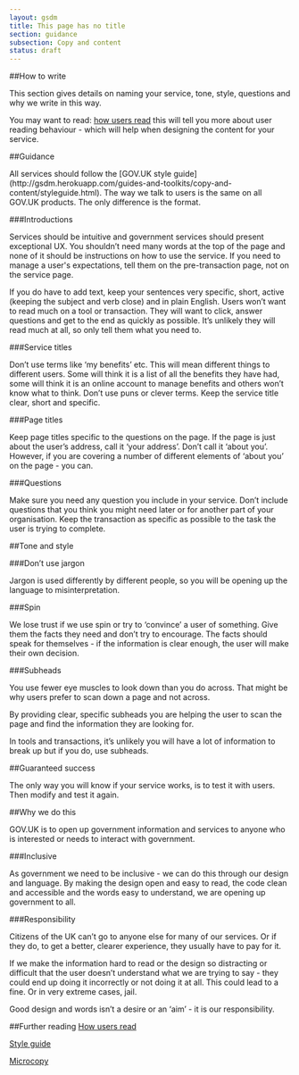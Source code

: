 ```yaml
---
layout: gsdm
title: This page has no title
section: guidance
subsection: Copy and content
status: draft
---
```

    
##How to write

<p>This section gives details on naming your service, tone, style, questions and why we write in this way.</p>

You may want to read: [how users read](http://gsdm.herokuapp.com/guides-and-toolkits/copy-and-content/readingages.html) this will tell you more about user reading behaviour - which will help when designing the content for your service.

##Guidance
<p>All services should follow the [GOV.UK style guide](http://gsdm.herokuapp.com/guides-and-toolkits/copy-and-content/styleguide.html).
The way we talk to users is the same on all GOV.UK products. The only difference is the format.</p>

###Introductions
<p>Services should be intuitive and government services should present exceptional UX. You shouldn’t need many words at the top of the page and none of it should be instructions on how to use the service. If you need to manage a user's expectations, tell them on the pre-transaction page, not on the service page.</p>

<p>If you do have to add text, keep your sentences very specific, short, active (keeping the subject and verb close) and in plain English. Users won’t want to read much on a tool or transaction. They will want to click, answer questions and get to the end as quickly as possible. It’s unlikely they will read much at all, so only tell them what you need to.</p>

###Service titles
<p>Don’t use terms like ‘my benefits’ etc. This will mean different things to different users. Some will think it is a list of all the benefits they have had, some will think it is an online account to manage benefits and others won’t know what to think. Don’t use puns or clever terms. Keep the service title clear, short and specific.</p>

###Page titles
<p>Keep page titles specific to the questions on the page. If the page is just about the user’s address, call it ‘your address’. Don’t call it ‘about you’. However, if you are covering a number of different elements of ‘about you’ on the page - you can. </p>

###Questions
<p>Make sure you need any question you include in your service. Don’t include questions that you think you might need later or for another part of your organisation. Keep the transaction as specific as possible to the task the user is trying to complete.</p>

##Tone and style

###Don’t use jargon  
<p>Jargon is used differently by different people, so you will be opening up the language to misinterpretation.</p>

###Spin
<p>We lose trust if we use spin or try to ‘convince’ a user of something. Give them the facts they need and don’t try to encourage. The facts should speak for themselves - if the information is clear enough, the user will make their own decision.</p>

###Subheads
<p>You use fewer eye muscles to look down than you do across. That might be why users prefer to scan down a page and not across.</p>

<p>By providing clear, specific subheads you are helping the user to scan the page and find the information they are looking for.</p>

<p>In tools and transactions, it’s unlikely you will have a lot of information to break up but if you do, use subheads. </p>

##Guaranteed success
<p>The only way you will know if your service works, is to test it with users. Then modify and test it again. </p>


##Why we do this
<p>GOV.UK is to open up government information and services to anyone who is interested or needs to interact with government.</p>

###Inclusive
<p>As government we need to be inclusive - we can do this through our design and language. By making the design open and easy to read, the code clean and accessible and the words easy to understand, we are opening up government to all. </p>

###Responsibility
<p>Citizens of the UK can’t go to anyone else for many of our services. Or if they do, to get a better, clearer experience, they usually have to pay for it.</p>

<p>If we make the information hard to read or the design so distracting or difficult that the user doesn’t understand what we are trying to say - they could end up doing it incorrectly or not doing it at all. This could lead to a fine. Or in very extreme cases, jail.</p>

<p>Good design and words isn’t a desire or an ‘aim’ - it is our responsibility.</p>

##Further reading
[How users read](http://gsdm.herokuapp.com/handbook/29/)

[Style guide](http://gsdm.herokuapp.com/handbook/32/)

[Microcopy](http://gsdm.herokuapp.com/handbook/34/)



